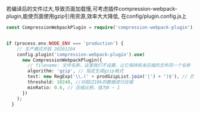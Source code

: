 若编译后的文件过大,导致页面加载慢,可考虑插件compression-webpack-plugin,能使页面使用gzip引用资源,效率大大降低,
在config/plugin.config.js上
```php
const CompressionWebpackPlugin = require('compression-webpack-plugin');


if (process.env.NODE_ENV === 'production') {
    // 生产模式开启 20201204
    config.plugin('compression-webpack-plugin').use(
      new CompressionWebpackPlugin({
        // filename: 文件名称，这里我们不设置，让它保持和未压缩的文件同一个名称
        algorithm: 'gzip', // 指定生成gzip格式
        test: new RegExp('\\.(' + prodGzipList.join('|') + ')$'), // 匹配哪些格式文件需要压缩
        threshold: 10240, //对超过10k的数据进行压缩
        minRatio: 0.6, // 压缩比例，值为0 ~ 1
      })
    );
  }
```